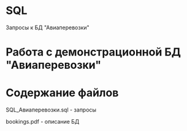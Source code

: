 # SQL
Запросы к БД "Авиаперевозки"

# Работа с демонстрационной БД "Авиаперевозки"
# Содержание файлов
SQL_Авиаперевозки.sql - запросы

bookings.pdf - описание БД
